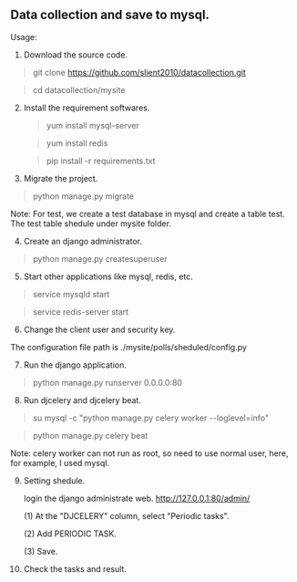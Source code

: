 ## Data collection and save to mysql.

Usage:

1) Download the source code.
  > git clone https://github.com/slient2010/datacollection.git
  
  > cd datacollection/mysite

2) Install the requirement softwares.
   > yum install mysql-server
  
   > yum install redis
  
   > pip install -r requirements.txt

3) Migrate the project.
  > python manage.py migrate

  Note: For test, we create a test database in mysql and create a table test. The test table shedule under mysite folder.

4) Create an django administrator.
  > python manage.py createsuperuser

5) Start other applications like mysql, redis, etc.
  > service mysqld start
  
  > service redis-server start

6) Change the client user and security key.

  The configuration file path is ./mysite/polls/sheduled/config.py

7) Run the django application.
  > python manage.py runserver 0.0.0.0:80

8) Run djcelery and djcelery beat.
  > su mysql -c "python manage.py celery worker --loglevel=info"
  
  > python manage.py celery beat

  Note: celery worker can not run as root, so need to use normal user, here, for example, I used mysql.

9) Setting shedule.

   login the django administrate web. 
   http://127.0.0.1:80/admin/

   (1) At the "DJCELERY" column, select "Periodic tasks".

   (2) Add PERIODIC TASK.
   
   (3) Save.

10) Check the tasks and result.
